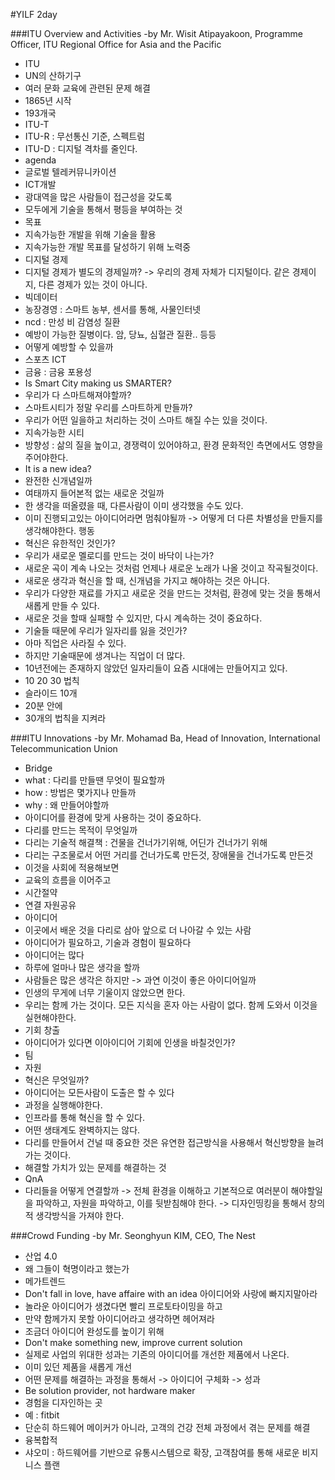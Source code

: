 #YILF 2day

###ITU Overview and Activities -by Mr. Wisit Atipayakoon, Programme Officer, ITU Regional Office for Asia and the Pacific
- ITU
 - UN의 산하기구
 - 여러 문화 교육에 관련된 문제 해결
 - 1865년 시작
 - 193개국
 - ITU-T
 - ITU-R : 무선통신 기준, 스펙트럼
 - ITU-D : 디지털 격차를 줄인다.
- agenda
 - 글로벌 텔레커뮤니카이션
 - ICT개발
 - 광대역을 많은 사람들이 접근성을 갖도록
 - 모두에게 기술을 통해서 평등을 부여하는 것
- 목표
 - 지속가능한 개발을 위해 기술을 활용
 - 지속가능한 개발 목표를 달성하기 위해 노력중
- 디지털 경제
 - 디지털 경제가 별도의 경제일까?
 -> 우리의 경제 자체가 디지털이다. 같은 경제이지, 다른 경제가 있는 것이 아니다.
- 빅데이터
 - 농장경영 : 스마트 농부, 센서를 통해, 사물인터넷
 - ncd : 만성 비 감염성 질환
  - 예방이 가능한 질병이다. 암, 당뇨, 심혈관 질환.. 등등
  - 어떻게 예방할 수 있을까
 - 스포츠 ICT
 - 금융 : 금융 포용성
- Is Smart City making us SMARTER?
 - 우리가 다 스마트해져야할까?
 - 스마트시티가 정말 우리를 스마트하게 만들까?
 - 우리가 어떤 일을하고 처리하는 것이 스마트 해질 수는 있을 것이다.
- 지속가능한 시티
 - 방향성 : 삶의 질을 높이고, 경쟁력이 있어야하고, 환경 문화적인 측면에서도 영향을 주어야한다.
- It is a new idea?
 - 완전한 신개념일까
 - 여태까지 들어본적 없는 새로운 것일까
 - 한 생각을 떠올렸을 때, 다른사람이 이미 생각했을 수도 있다.
 - 이미 진행되고있는 아이디어라면 멈춰야될까
 -> 어떻게 더 다른 차별성을 만들지를 생각해야한다. 행동
- 혁신은 유한적인 것인가?
 - 우리가 새로운 멜로디를 만드는 것이 바닥이 나는가?
 - 새로운 곡이 계속 나오는 것처럼 언제나 새로운 노래가 나올 것이고 작곡될것이다.
 - 새로운 생각과 혁신을 할 때, 신개념을 가지고 해야하는 것은 아니다.
 - 우리가 다양한 재료를 가지고 새로운 것을 만드는 것처럼, 환경에 맞는 것을 통해서 새롭게 만들 수 있다.
 - 새로운 것을 할때 실패할 수 있지만, 다시 계속하는 것이 중요하다.
- 기술들 때문에 우리가 일자리를 잃을 것인가?
 - 아마 직업은 사라질 수 있다.
 - 하지만 기술때문에 생겨나는 직업이 더 많다.
 - 10년전에는 존재하지 않았던 일자리들이 요즘 시대에는 만들어지고 있다.
- 10 20 30 법칙
 - 슬라이드 10개
 - 20분 안에
 - 30개의 법칙을 지켜라


###ITU Innovations -by Mr. Mohamad Ba, Head of Innovation, International Telecommunication Union
- Bridge
 - what : 다리를 만들땐 무엇이 필요할까
 - how : 방법은 몇가지나 만들까
 - why : 왜 만들어야할까
- 아이디어를 환경에 맞게 사용하는 것이 중요하다.
- 다리를 만드는 목적이 무엇일까
 - 다리는 기술적 해결책 : 건물을 건너가기위해, 어딘가 건너가기 위해
- 다리는 구조물로서 어떤 거리를 건너가도록 만든것, 장애물을 건너가도록 만든것
- 이것을 사회에 적용해보면
 - 교육의 흐름을 이어주고
 - 시간절약
 - 연결 자원공유
 - 아이디어
- 이곳에서 배운 것을 다리로 삼아 앞으로 더 나아갈 수 있는 사람
- 아이디어가 필요하고, 기술과 경험이 필요하다
- 아이디어는 많다
 - 하루에 얼마나 많은 생각을 할까
 - 사람들은 많은 생각은 하지만 -> 과연 이것이 좋은 아이디어일까
 - 인생의 무게에 너무 기울이지 않았으면 한다.
 - 우리는 함께 가는 것이다. 모든 지식을 혼자 아는 사람이 없다. 함께 도와서 이것을 실현해야한다.
- 기회 창출
 - 아이디어가 있다면 이아이디어 기회에 인생을 바칠것인가?
 - 팀
 - 자원
- 혁신은 무엇일까?
 - 아이디어는 모든사람이 도출은 할 수 있다
 - 과정을 실행해야한다.
 - 인프라를 통해 혁신을 할 수 있다.
 - 어떤 생태계도 완벽하지는 않다.
 - 다리를 만들어서 건널 때 중요한 것은 유연한 접근방식을 사용해서 혁신방향을 늘려가는 것이다.
 - 해결할 가치가 있는 문제를 해결하는 것
- QnA
 - 다리들을 어떻게 연결할까
 -> 전체 환경을 이해하고 기본적으로 여러분이 해야할일을 파악하고, 자원을 파악하고, 이를 뒷받침해야 한다.
 -> 디자인띵킹을 통해서 창의적 생각방식을 가져야 한다.

###Crowd Funding -by Mr. Seonghyun KIM, CEO, The Nest
- 산업 4.0
 - 왜 그들이 혁명이라고 했는가
 - 메가트렌드
- Don't fall in love, have affaire with an idea 아이디어와 사랑에 빠지지말아라
 - 놀라운 아이디어가 생겼다면 빨리 프로토타이밍을 하고
 - 만약 함께가지 못할 아이디어라고 생각하면 헤어져라
 - 조금더 아이디어 완성도를 높이기 위해
- Don't make something new, improve current solution
 - 실제로 사업의 위대한 성과는 기존의 아이디어를 개선한 제품에서 나온다.
 - 이미 있던 제품을 새롭게 개선
 - 어떤 문제를 해결하는 과정을 통해서 -> 아이디어 구체화 -> 성과
- Be solution provider, not hardware maker
 - 경험을 디자인하는 곳
 - 예 : fitbit
 - 단순히 하드웨어 메이커가 아니라, 고객의 건강 전체 과정에서 겪는 문제를 해결
 - 융복합적
 - 샤오미 : 하드웨어를 기반으로 유통시스템으로 확장, 고객참여를 통해 새로운 비지니스 플랜